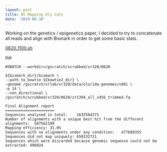 ```yaml
---
layout: post
title: BS Mapping Oly Cats
date: '2019-06-30'
---
```


Working on the genetics / epigenetics paper, I decided to try to concatenate all reads and align with Bismark in order to get some basic stats.

[0620_1100.sh](https://d.pr/n/ujWPIe)

tldr
```
#SBATCH --workdir=/gscratch/scrubbed/sr320/0620

${bismark_dir}/bismark \
--path_to_bowtie ${bowtie2_dir} \
-genome /gscratch/srlab/sr320/data/olurida-genomes/v081 \
-p 14 \
--non_directional \
/gscratch/scrubbed/sr320/0620/zr1394_all_s456_trimmed.fq
```

```
Final Alignment report
======================
Sequences analysed in total:	1635584275
Number of alignments with a unique best hit from the different alignments:	507562199
Mapping efficiency:	31.0%
Sequences with no alignments under any condition:	477689355
Sequences did not map uniquely:	650332721
Sequences which were discarded because genomic sequence could not be extracted:	496024
```
